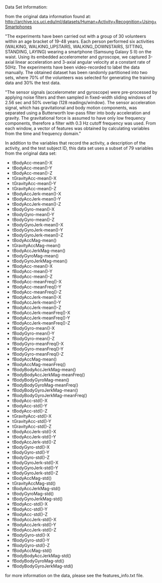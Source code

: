 
Data Set Information:

from the original data information found at:
http://archive.ics.uci.edu/ml/datasets/Human+Activity+Recognition+Using+Smartphones

"The experiments have been carried out with a group of 30 volunteers within an age bracket of 19-48 years. Each person performed six activities (WALKING, WALKING_UPSTAIRS, WALKING_DOWNSTAIRS, SITTING, STANDING, LAYING) wearing a smartphone (Samsung Galaxy S II) on the waist. Using its embedded accelerometer and gyroscope, we captured 3-axial linear acceleration and 3-axial angular velocity at a constant rate of 50Hz. The experiments have been video-recorded to label the data manually. The obtained dataset has been randomly partitioned into two sets, where 70% of the volunteers was selected for generating the training data and 30% the test data.

"The sensor signals (accelerometer and gyroscope) were pre-processed by applying noise filters and then sampled in fixed-width sliding windows of 2.56 sec and 50% overlap (128 readings/window). The sensor acceleration signal, which has gravitational and body motion components, was separated using a Butterworth low-pass filter into body acceleration and gravity. The gravitational force is assumed to have only low frequency components, therefore a filter with 0.3 Hz cutoff frequency was used. From each window, a vector of features was obtained by calculating variables from the time and frequency domain."

In addition to the variables that record the activity, a description of the activity, and the test subject ID, 
this data set uses a subset of 79 variables from the original data set:

* tBodyAcc-mean()-X
* tBodyAcc-mean()-Y
* tBodyAcc-mean()-Z
* tGravityAcc-mean()-X
* tGravityAcc-mean()-Y
* tGravityAcc-mean()-Z
* tBodyAccJerk-mean()-X
* tBodyAccJerk-mean()-Y
* tBodyAccJerk-mean()-Z
* tBodyGyro-mean()-X
* tBodyGyro-mean()-Y
* tBodyGyro-mean()-Z
* tBodyGyroJerk-mean()-X
* tBodyGyroJerk-mean()-Y
* tBodyGyroJerk-mean()-Z
* tBodyAccMag-mean()
* tGravityAccMag-mean()
* tBodyAccJerkMag-mean()
* tBodyGyroMag-mean()
* tBodyGyroJerkMag-mean()
* fBodyAcc-mean()-X
* fBodyAcc-mean()-Y
* fBodyAcc-mean()-Z
* fBodyAcc-meanFreq()-X
* fBodyAcc-meanFreq()-Y
* fBodyAcc-meanFreq()-Z
* fBodyAccJerk-mean()-X
* fBodyAccJerk-mean()-Y
* fBodyAccJerk-mean()-Z
* fBodyAccJerk-meanFreq()-X
* fBodyAccJerk-meanFreq()-Y
* fBodyAccJerk-meanFreq()-Z
* fBodyGyro-mean()-X
* fBodyGyro-mean()-Y
* fBodyGyro-mean()-Z
* fBodyGyro-meanFreq()-X
* fBodyGyro-meanFreq()-Y
* fBodyGyro-meanFreq()-Z
* fBodyAccMag-mean()
* fBodyAccMag-meanFreq()
* fBodyBodyAccJerkMag-mean()
* fBodyBodyAccJerkMag-meanFreq()
* fBodyBodyGyroMag-mean()
* fBodyBodyGyroMag-meanFreq()
* fBodyBodyGyroJerkMag-mean()
* fBodyBodyGyroJerkMag-meanFreq()
* tBodyAcc-std()-X
* tBodyAcc-std()-Y
* tBodyAcc-std()-Z
* tGravityAcc-std()-X
* tGravityAcc-std()-Y
* tGravityAcc-std()-Z
* tBodyAccJerk-std()-X
* tBodyAccJerk-std()-Y
* tBodyAccJerk-std()-Z
* tBodyGyro-std()-X
* tBodyGyro-std()-Y
* tBodyGyro-std()-Z
* tBodyGyroJerk-std()-X
* tBodyGyroJerk-std()-Y
* tBodyGyroJerk-std()-Z
* tBodyAccMag-std()
* tGravityAccMag-std()
* tBodyAccJerkMag-std()
* tBodyGyroMag-std()
* tBodyGyroJerkMag-std()
* fBodyAcc-std()-X
* fBodyAcc-std()-Y
* fBodyAcc-std()-Z
* fBodyAccJerk-std()-X
* fBodyAccJerk-std()-Y
* fBodyAccJerk-std()-Z
* fBodyGyro-std()-X
* fBodyGyro-std()-Y
* fBodyGyro-std()-Z
* fBodyAccMag-std()
* fBodyBodyAccJerkMag-std()
* fBodyBodyGyroMag-std()
* fBodyBodyGyroJerkMag-std()

for more information on the data, please see the features_info.txt file.
